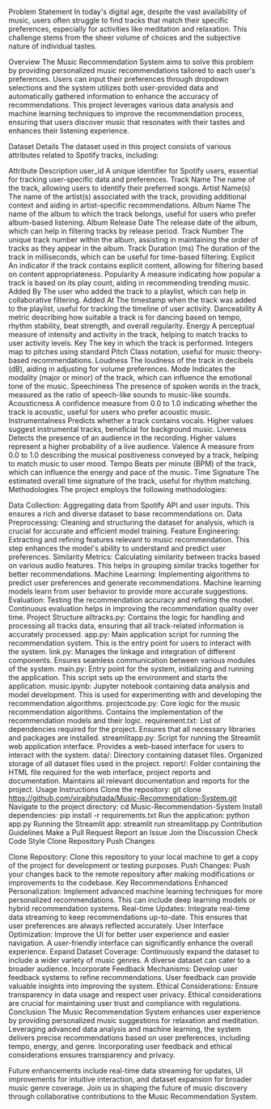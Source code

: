 Problem Statement
In today's digital age, despite the vast availability of music, users often struggle to find tracks that match their specific preferences, especially for activities like meditation and relaxation. This challenge stems from the sheer volume of choices and the subjective nature of individual tastes.

Overview
The Music Recommendation System aims to solve this problem by providing personalized music recommendations tailored to each user's preferences. Users can input their preferences through dropdown selections and the system utilizes both user-provided data and automatically gathered information to enhance the accuracy of recommendations. This project leverages various data analysis and machine learning techniques to improve the recommendation process, ensuring that users discover music that resonates with their tastes and enhances their listening experience.

Dataset Details
The dataset used in this project consists of various attributes related to Spotify tracks, including:

Attribute	Description
user_id	A unique identifier for Spotify users, essential for tracking user-specific data and preferences.
Track Name	The name of the track, allowing users to identify their preferred songs.
Artist Name(s)	The name of the artist(s) associated with the track, providing additional context and aiding in artist-specific recommendations.
Album Name	The name of the album to which the track belongs, useful for users who prefer album-based listening.
Album Release Date	The release date of the album, which can help in filtering tracks by release period.
Track Number	The unique track number within the album, assisting in maintaining the order of tracks as they appear in the album.
Track Duration (ms)	The duration of the track in milliseconds, which can be useful for time-based filtering.
Explicit	An indicator if the track contains explicit content, allowing for filtering based on content appropriateness.
Popularity	A measure indicating how popular a track is based on its play count, aiding in recommending trending music.
Added By	The user who added the track to a playlist, which can help in collaborative filtering.
Added At	The timestamp when the track was added to the playlist, useful for tracking the timeline of user activity.
Danceability	A metric describing how suitable a track is for dancing based on tempo, rhythm stability, beat strength, and overall regularity.
Energy	A perceptual measure of intensity and activity in the track, helping to match tracks to user activity levels.
Key	The key in which the track is performed. Integers map to pitches using standard Pitch Class notation, useful for music theory-based recommendations.
Loudness	The loudness of the track in decibels (dB), aiding in adjusting for volume preferences.
Mode	Indicates the modality (major or minor) of the track, which can influence the emotional tone of the music.
Speechiness	The presence of spoken words in the track, measured as the ratio of speech-like sounds to music-like sounds.
Acousticness	A confidence measure from 0.0 to 1.0 indicating whether the track is acoustic, useful for users who prefer acoustic music.
Instrumentalness	Predicts whether a track contains vocals. Higher values suggest instrumental tracks, beneficial for background music.
Liveness	Detects the presence of an audience in the recording. Higher values represent a higher probability of a live audience.
Valence	A measure from 0.0 to 1.0 describing the musical positiveness conveyed by a track, helping to match music to user mood.
Tempo	Beats per minute (BPM) of the track, which can influence the energy and pace of the music.
Time Signature	The estimated overall time signature of the track, useful for rhythm matching.
Methodologies
The project employs the following methodologies:

Data Collection: Aggregating data from Spotify API and user inputs. This ensures a rich and diverse dataset to base recommendations on.
Data Preprocessing: Cleaning and structuring the dataset for analysis, which is crucial for accurate and efficient model training.
Feature Engineering: Extracting and refining features relevant to music recommendation. This step enhances the model's ability to understand and predict user preferences.
Similarity Metrics: Calculating similarity between tracks based on various audio features. This helps in grouping similar tracks together for better recommendations.
Machine Learning: Implementing algorithms to predict user preferences and generate recommendations. Machine learning models learn from user behavior to provide more accurate suggestions.
Evaluation: Testing the recommendation accuracy and refining the model. Continuous evaluation helps in improving the recommendation quality over time.
Project Structure
alltracks.py: Contains the logic for handling and processing all tracks data, ensuring that all track-related information is accurately processed.
app.py: Main application script for running the recommendation system. This is the entry point for users to interact with the system.
link.py: Manages the linkage and integration of different components. Ensures seamless communication between various modules of the system.
main.py: Entry point for the system, initializing and running the application. This script sets up the environment and starts the application.
music.ipynb: Jupyter notebook containing data analysis and model development. This is used for experimenting with and developing the recommendation algorithms.
projectcode.py: Core logic for the music recommendation algorithms. Contains the implementation of the recommendation models and their logic.
requirement.txt: List of dependencies required for the project. Ensures that all necessary libraries and packages are installed.
streamlitapp.py: Script for running the Streamlit web application interface. Provides a web-based interface for users to interact with the system.
data/: Directory containing dataset files. Organized storage of all dataset files used in the project.
report/: Folder containing the HTML file required for the web interface, project reports and documentation. Maintains all relevant documentation and reports for the project.
Usage Instructions
Clone the repository:
git clone https://github.com/virajbhutada/Music-Recommendation-System.git
Navigate to the project directory:
cd Music-Recommendation-System
Install dependencies:
pip install -r requirements.txt
Run the application:
python app.py
Running the Streamlit app:
streamlit run streamlitapp.py
Contribution Guidelines
Make a Pull Request Report an Issue Join the Discussion Check Code Style Clone Repository Push Changes


Clone Repository: Clone this repository to your local machine to get a copy of the project for development or testing purposes.
Push Changes: Push your changes back to the remote repository after making modifications or improvements to the codebase.
Key Recommendations
Enhanced Personalization: Implement advanced machine learning techniques for more personalized recommendations. This can include deep learning models or hybrid recommendation systems.
Real-time Updates: Integrate real-time data streaming to keep recommendations up-to-date. This ensures that user preferences are always reflected accurately.
User Interface Optimization: Improve the UI for better user experience and easier navigation. A user-friendly interface can significantly enhance the overall experience.
Expand Dataset Coverage: Continuously expand the dataset to include a wider variety of music genres. A diverse dataset can cater to a broader audience.
Incorporate Feedback Mechanisms: Develop user feedback systems to refine recommendations. User feedback can provide valuable insights into improving the system.
Ethical Considerations: Ensure transparency in data usage and respect user privacy. Ethical considerations are crucial for maintaining user trust and compliance with regulations.
Conclusion
The Music Recommendation System enhances user experience by providing personalized music suggestions for relaxation and meditation. Leveraging advanced data analysis and machine learning, the system delivers precise recommendations based on user preferences, including tempo, energy, and genre. Incorporating user feedback and ethical considerations ensures transparency and privacy.

Future enhancements include real-time data streaming for updates, UI improvements for intuitive interaction, and dataset expansion for broader music genre coverage. Join us in shaping the future of music discovery through collaborative contributions to the Music Recommendation System.
